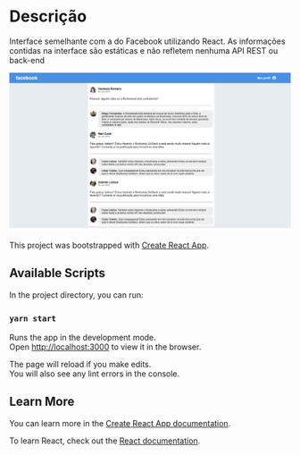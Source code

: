 # Descrição
Interface semelhante com a do Facebook utilizando React. As informações contidas na interface são estáticas e não refletem nenhuma API REST ou back-end

![Interface Facebook](https://github.com/ThiagoViana07/InterfaceFacebook/blob/master/interfaceFacebook.jpeg)

This project was bootstrapped with [Create React App](https://github.com/facebook/create-react-app).

## Available Scripts

In the project directory, you can run:

### `yarn start`

Runs the app in the development mode.<br />
Open [http://localhost:3000](http://localhost:3000) to view it in the browser.

The page will reload if you make edits.<br />
You will also see any lint errors in the console.

## Learn More

You can learn more in the [Create React App documentation](https://facebook.github.io/create-react-app/docs/getting-started).

To learn React, check out the [React documentation](https://reactjs.org/).


